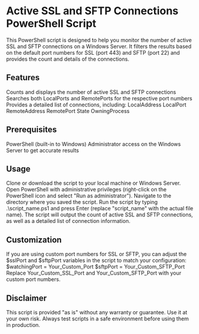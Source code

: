 # Active SSL and SFTP Connections PowerShell Script

This PowerShell script is designed to help you monitor the number of active SSL and SFTP connections on a Windows Server. It filters the results based on the default port numbers for SSL (port 443) and SFTP (port 22) and provides the count and details of the connections.

## Features

Counts and displays the number of active SSL and SFTP connections
Searches both LocalPorts and RemotePorts for the respective port numbers
Provides a detailed list of connections, including:
LocalAddress
LocalPort
RemoteAddress
RemotePort
State
OwningProcess

## Prerequisites

PowerShell (built-in to Windows)
Administrator access on the Windows Server to get accurate results

## Usage

Clone or download the script to your local machine or Windows Server.
Open PowerShell with administrative privileges (right-click on the PowerShell icon and select "Run as administrator").
Navigate to the directory where you saved the script.
Run the script by typing .\script_name.ps1 and press Enter (replace "script_name" with the actual file name).
The script will output the count of active SSL and SFTP connections, as well as a detailed list of connection information.

## Customization

If you are using custom port numbers for SSL or SFTP, you can adjust the $sslPort and $sftpPort variables in the script to match your configuration:
$watchingPort = Your_Custom_Port
$sftpPort = Your_Custom_SFTP_Port
Replace Your_Custom_SSL_Port and Your_Custom_SFTP_Port with your custom port numbers.

## Disclaimer
This script is provided "as is" without any warranty or guarantee. Use it at your own risk. Always test scripts in a safe environment before using them in production.